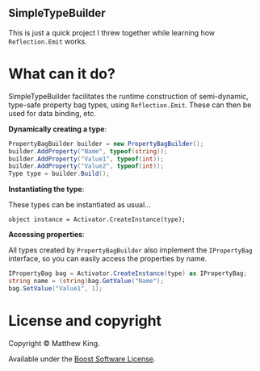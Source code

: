 SimpleTypeBuilder
-----------------

This is just a quick project I threw together while learning how `Reflection.Emit` works.

What can it do?
===============

SimpleTypeBuilder facilitates the runtime construction of semi-dynamic, type-safe property bag types, using `Reflection.Emit`. These can then be used for data binding, etc.

**Dynamically creating a type**:

```csharp
PropertyBagBuilder builder = new PropertyBagBuilder();
builder.AddProperty("Name", typeof(string));
builder.AddProperty("Value1", typeof(int));
builder.AddProperty("Value2", typeof(int));
Type type = builder.Build();
```

**Instantiating the type**:

These types can be instantiated as usual...

```
object instance = Activator.CreateInstance(type);
```

**Accessing properties**:

All types created by `PropertyBagBuilder` also implement the `IPropertyBag` interface, so you can easily access the properties by name.

```csharp
IPropertyBag bag = Activator.CreateInstance(type) as IPropertyBag;
string name = (string)bag.GetValue("Name");
bag.SetValue("Value1", 1);
```

License and copyright
=====================

Copyright © Matthew King.

Available under the [Boost Software License](http://www.boost.org/users/license.html).